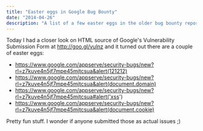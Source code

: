 ```yaml
---
title: "Easter eggs in Google Bug Bounty"
date: "2014-04-26"
description: "A list of a few easter eggs in the older bug bounty report page"
---
```


Today I had a closer look on HTML source of Google's Vulnerability Submission Form at http://goo.gl/vulnz and it turned out there are a couple of easter eggs:

- https://www.google.com/appserve/security-bugs/new?rl=z7kuve4n5jf7mpe45mjtcsua&alert(121212)
- https://www.google.com/appserve/security-bugs/new?rl=z7kuve4n5jf7mpe45mjtcsua&alert(document.domain)
- https://www.google.com/appserve/security-bugs/new?rl=z7kuve4n5jf7mpe45mjtcsua#alert('xss')
- https://www.google.com/appserve/security-bugs/new?rl=z7kuve4n5jf7mpe45mjtcsua&alert(document.cookie)

Pretty fun stuff. I wonder if anyone submitted those as actual issues ;)
